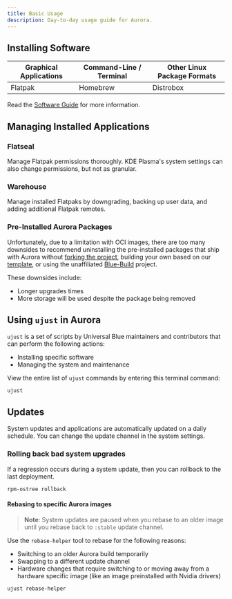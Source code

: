 ```yaml
---
title: Basic Usage
description: Day-to-day usage guide for Aurora.
---
```


## Installing Software

| Graphical Applications | Command-Line / Terminal | Other Linux Package Formats |
| ---------------------- | ----------------------- | --------------------------- |
| Flatpak                | Homebrew                | Distrobox                   |

Read the [Software Guide](https://docs.getaurora.dev/guides/software/) for more information.

## Managing Installed Applications

### Flatseal

Manage Flatpak permissions thoroughly. KDE Plasma's system settings can also change permissions, but not as granular.

### Warehouse

Manage installed Flatpaks by downgrading, backing up user data, and adding additional Flatpak remotes.

### Pre-Installed Aurora Packages

Unfortunately, due to a limitation with OCI images, there are too many downsides to recommend uninstalling the pre-installed packages that ship with Aurora without [forking the project](https://github.com/ublue-os/aurora/fork), building your own based on our [template](https://github.com/ublue-os/image-template), or using the unaffiliated [Blue-Build](https://blue-build.org/learn/universal-blue/) project.

These downsides include:

- Longer upgrades times
- More storage will be used despite the package being removed

## Using `ujust` in Aurora

`ujust` is a set of scripts by Universal Blue maintainers and contributors that can perform the following actions:

- Installing specific software
- Managing the system and maintenance

View the entire list of `ujust` commands by entering this terminal command:

```
ujust
```

## Updates

System updates and applications are automatically updated on a daily schedule. You can change the update channel in the system settings.

### Rolling back bad system upgrades

If a regression occurs during a system update, then you can rollback to the last deployment.

```
rpm-ostree rollback
```

#### Rebasing to specific Aurora images

> **Note**: System updates are paused when you rebase to an older image until you rebase back to `:stable` update channel.

Use the `rebase-helper` tool to rebase for the following reasons:

- Switching to an older Aurora build temporarily
- Swapping to a different update channel
- Hardware changes that require switching to or moving away from a hardware specific image (like an image preinstalled with Nvidia drivers)

```
ujust rebase-helper
```
